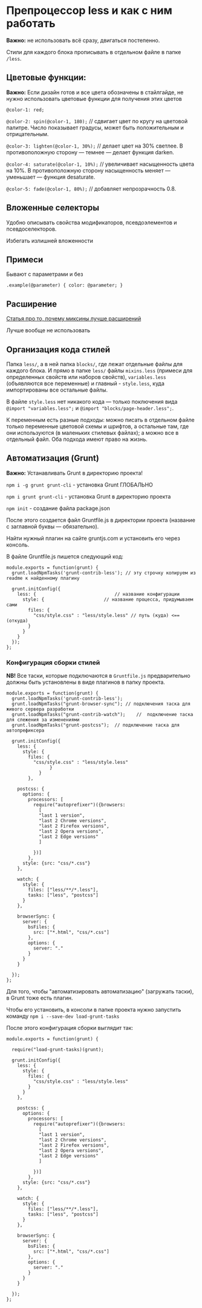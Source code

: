 # Препроцессор less и как с ним работать

**Важно:** не использовать всё сразу, двигаться постепенно.

Стили для каждого блока прописывать в отдельном файле в папке `/less`.

## Цветовые функции:

**Важно:** Если дизайн готов и все цвета обозначены в стайлгайде, не нужно использовать цветовые функции для получения этих цветов

`@color-1: red;`

`@color-2: spin(@color-1, 180);` // сдвигает цвет по кругу на цветовой палитре. Число показывает градусы, может быть положительным и отрицательным.

`@color-3: lighten(@color-1, 30%);` // делает цвет на 30% светлее. В противоположную сторону — темнее — делает функция darken.

`@color-4: saturate(@color-1, 10%);` // увеличивает насыщенность цвета на 10%. В противоположную сторону насыщенность меняет — уменьшает — функция desaturate.

`@color-5: fade(@color-1, 80%);` // добавляет непрозрачность 0.8.

## Вложенные селекторы

Удобно описывать свойства модификаторов, псевдоэлементов и псевдоселекторов.

Избегать излишней вложенности

## Примеси

Бывают с параметрами и без

`.example(@parameter) {
	color: @parameter;
}`

## Расширение

[Статья про то, почему миксины лучше расширений](https://csswizardry.com/2016/02/mixins-better-for-performance/)

Лучше вообще не использовать

## Организация кода стилей

Папка `less/`, а в ней папка `blocks/`, где лежат отдельные файлы для каждого блока. И прямо в папке `less/` файлы `mixins.less` (примеси для определенных свойств или наборов свойств), `variables.less` (объявляются все переменные) и главный - `style.less`, куда импортированы все остальные файлы.

В файле `style.less` нет никакого кода — только поключения вида `@import "variables.less";` и `@import "blocks/page-header.less";`.

К переменным есть разные подходы: можно писать в отдельном файле только переменные цветовой схемы и шрифтов, а остальные там, где они используются (в маленьких стилевых файлах); а можно все в отдельный файл. Оба подхода имеют право на жизнь.

## Автоматизация (Grunt)

**Важно:** Устанавливать Grunt в директорию проекта!

`npm i -g grunt grunt-cli` - установка Grunt ГЛОБАЛЬНО 

`npm i grunt grunt-cli` - установка Grunt в директорию проекта

`npm init` - создание файла package.json

После этого создается файл Gruntfile.js в директории проекта (название с заглавной буквы — обязательно).

Найти нужный плагин на сайте gruntjs.com и установить его через консоль.

В файле Gruntfile.js пишется следующий код:

```
module.exports = function(grunt) {
  grunt.loadNpmTasks('grunt-contrib-less'); // эту строчку копируем из readme к найденному плагину

  grunt.initConfig({
	less: { 							// название конфигурации
	  style: {						// название процесса, придумываем сами
		files: {
		  "css/style.css" : "less/style.less" // путь (куда) <== (откуда)
 		}
	  }
	}
  });
};
```

### Конфигурация сборки стилей

**NB!** Все таски, которые подключаются в `Gruntfile.js` предварительно должны быть установлены в виде плагинов в папку проекта.

```
module.exports = function(grunt) {
  grunt.loadNpmTasks('grunt-contrib-less');
  grunt.loadNpmTasks("grunt-browser-sync");	// подключения таска для живого сервера разработки
  grunt.loadNpmTasks("grunt-contrib-watch");	//  подключение таска для слежения за изменениями
  grunt.loadNpmTasks("grunt-postcss");	// подключение таска для автопрефиксера

  grunt.initConfig({
	less: { 							
	  style: {						
		files: {
		  "css/style.css" : "less/style.less" 
 				}
			}
		},

	postcss: {
	  options: {
		processors: [
		  require("autoprefixer")({browsers:
			[
			"last 1 version",
			"last 2 Chrome versions",
			"last 2 Firefox versions",
			"last 2 Opera versions",
			"last 2 Edge versions"
			]

		  })]
	    },
	  style: {src: "css/*.css"}
	},

	watch: {
	  style: {
		files: ["less/**/*.less"],
		tasks: ["less", "postcss"]
	  }
	},

	browserSync: {
	  server: {
	    bsFiles: {
		  src: ["*.html", "css/*.css"]
		},
		options: {
		  server: "."
		}
	  }
    }

  });
};
```
Для того, чтобы "автоматизировать автоматизацию" (загружать таски), в Grunt тоже есть плагин.

Чтобы его установить, в консоли в папке проекта нужно запустить команду `npm i --save-dev load-grunt-tasks`

После этого конфигурация сборки выглядит так:

```
module.exports = function(grunt) {
	
  require("load-grunt-tasks)(grunt);

  grunt.initConfig({
	less: { 							
	  style: {						
		files: {
		  "css/style.css" : "less/style.less" 
 		}
	  }
	},

	postcss: {
	  options: {
		processors: [
		  require("autoprefixer")({browsers:
			[
			"last 1 version",
			"last 2 Chrome versions",
			"last 2 Firefox versions",
			"last 2 Opera versions",
			"last 2 Edge versions"
			]

		  })]
		},
	  style: {src: "css/*.css"}
	},

	watch: {
	  style: {
		files: ["less/**/*.less"],
		tasks: ["less", "postcss"]
	  }
    },

	browserSync: {
	  server: {
		bsFiles: {
		  src: ["*.html", "css/*.css"]
		},
	  	options: {
		  server: "."
	    }
	  }
	}

  });
};
```


